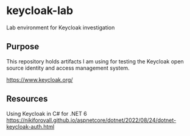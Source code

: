 # keycloak-lab
Lab environment for Keycloak investigation

## Purpose
This repository holds artifacts I am using for testing the Keycloak open source identity and access management system.

https://www.keycloak.org/

## Resources

Using Keycloak in C# for .NET 6
https://nikiforovall.github.io/aspnetcore/dotnet/2022/08/24/dotnet-keycloak-auth.html